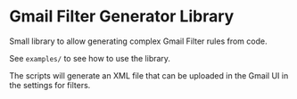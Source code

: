 # Gmail Filter Generator Library

Small library to allow generating complex Gmail Filter rules from code.

See `examples/` to see how to use the library.

The scripts will generate an XML file that can be uploaded in the Gmail UI in the settings for filters.

